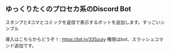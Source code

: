 ## ゆっくりたくのプロセカ系のDiscord Bot
スタンプと4コマとコミックを返信で表示するボットを追加します。すっごいシンプル

導入はこちらからどうぞ！: https://bit.ly/335zujy
権限はbot、スラッシュコマンド追加です。
